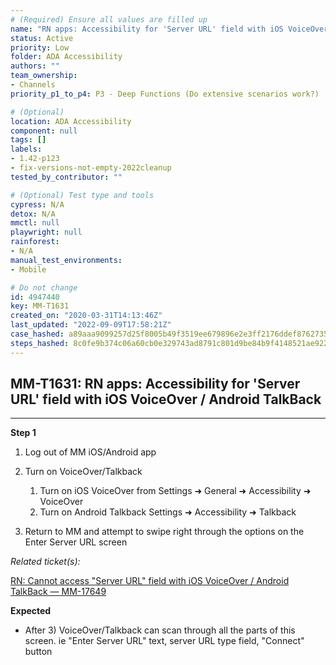 ```yaml
---
# (Required) Ensure all values are filled up
name: "RN apps: Accessibility for 'Server URL' field with iOS VoiceOver / Android TalkBack"
status: Active
priority: Low
folder: ADA Accessibility
authors: ""
team_ownership: 
- Channels
priority_p1_to_p4: P3 - Deep Functions (Do extensive scenarios work?)

# (Optional)
location: ADA Accessibility
component: null
tags: []
labels: 
- 1.42-p123
- fix-versions-not-empty-2022cleanup
tested_by_contributor: ""

# (Optional) Test type and tools
cypress: N/A
detox: N/A
mmctl: null
playwright: null
rainforest: 
- N/A
manual_test_environments: 
- Mobile

# Do not change
id: 4947440
key: MM-T1631
created_on: "2020-03-31T14:13:46Z"
last_updated: "2022-09-09T17:58:21Z"
case_hashed: a89aaa9099257d25f8005b49f3519ee679896e2e3ff2176ddef876273532ba8691c41d8975785b9b86ee6e19dceab363
steps_hashed: 8c0fe9b374c06a60cb0e329743ad8791c801d9be84b9f4148521ae922e2e55dc05cdfd8a817f7b7bdf630d179f1930b0
---
```


<!-- (Auto-generated) Based on frontmatter's "key" and "name" -->

## MM-T1631: RN apps: Accessibility for 'Server URL' field with iOS VoiceOver / Android TalkBack

---

**Step 1**

1. Log out of MM iOS/Android app

2. Turn on VoiceOver/Talkback

   1. Turn on iOS VoiceOver from Settings ➜ General ➜ Accessibility ➜ VoiceOver
   2. Turn on Android Talkback Settings ➜ Accessibility ➜ Talkback

3. Return to MM and attempt to swipe right through the options on the Enter Server URL screen

_Related ticket(s):_

[RN: Cannot access "Server URL" field with iOS VoiceOver / Android TalkBack — MM-17649](https://mattermost.atlassian.net/browse/MM-17649)

**Expected**

- After 3) VoiceOver/Talkback can scan through all the parts of this screen. ie "Enter Server URL" text, server URL type field, "Connect" button
